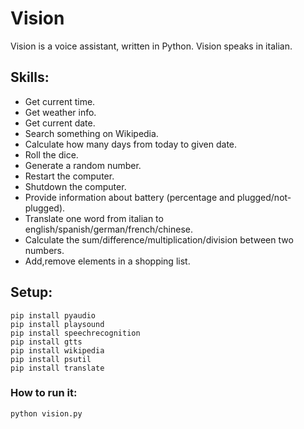 # Vision
Vision is a voice assistant, written in Python. Vision speaks in italian.

## Skills:
* Get current time.
* Get weather info.
* Get current date.
* Search something on Wikipedia.
* Calculate how many days from today to given date.
* Roll the dice.
* Generate a random number.
* Restart the computer.
* Shutdown the computer.
* Provide information about battery (percentage and plugged/not-plugged).
* Translate one word from italian to english/spanish/german/french/chinese.
* Calculate the sum/difference/multiplication/division between two numbers.
* Add,remove elements in a shopping list. 

## Setup:
```
pip install pyaudio
pip install playsound
pip install speechrecognition
pip install gtts
pip install wikipedia
pip install psutil
pip install translate
```

### How to run it:
```
python vision.py
```